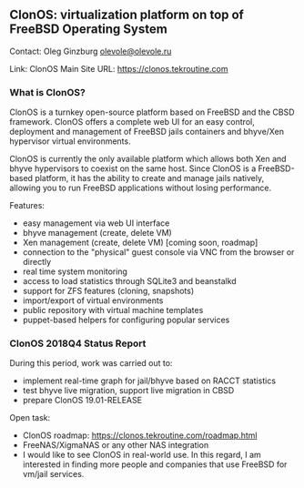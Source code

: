 ## ClonOS: virtualization platform on top of FreeBSD Operating System ##

Contact: Oleg Ginzburg <olevole@olevole.ru>

Link:	 ClonOS Main Site URL: https://clonos.tekroutine.com

### What is ClonOS? ###

ClonOS is a turnkey open-source platform based on FreeBSD and the CBSD
framework. ClonOS offers a complete web UI for an easy control, deployment
and management of FreeBSD jails containers and bhyve/Xen hypervisor virtual
environments.

ClonOS is currently the only available platform which allows both Xen and bhyve
hypervisors to coexist on the same host. Since ClonOS is a FreeBSD-based
platform, it has the ability to create and manage jails natively, allowing
you to run FreeBSD applications without losing performance.

Features:

- easy management via web UI interface
- bhyve management (create, delete VM)
- Xen management (create, delete VM) [coming soon, roadmap]
- connection to the "physical" guest console via VNC from the browser or
  directly
- real time system monitoring
- access to load statistics through SQLite3 and beanstalkd
- support for ZFS features (cloning, snapshots)
- import/export of virtual environments
- public repository with virtual machine templates
- puppet-based helpers for configuring popular services

### ClonOS 2018Q4 Status Report ###

During this period, work was carried out to:

- implement real-time graph for jail/bhyve based on RACCT statistics
- test bhyve live migration, support live migration in CBSD
- prepare ClonOS 19.01-RELEASE

Open task:

- ClonOS roadmap: https://clonos.tekroutine.com/roadmap.html
- FreeNAS/XigmaNAS or any other NAS integration
- I would like to see ClonOS in real-world use. In this regard, I am interested
  in finding more people and companies that use FreeBSD for vm/jail services.
